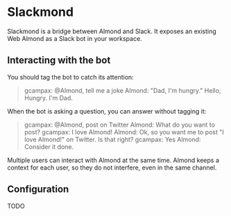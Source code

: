 # Slackmond

Slackmond is a bridge between Almond and Slack. It exposes an existing Web Almond as a Slack bot in your workspace.

## Interacting with the bot

You should tag the bot to catch its attention:
> gcampax: @Almond, tell me a joke
> Almond: "Dad, I'm hungry." Hello, Hungry. I'm Dad.

When the bot is asking a question, you can answer without tagging it:
> gcampax: @Almond, post on Twitter
> Almond: What do you want to post?
> gcampax: I love Almond!
> Almond: Ok, so you want me to post "I love Almond!" on Twitter. Is that right?
> gcampax: Yes
> Almond: Consider it done.

Multiple users can interact with Almond at the same time. Almond keeps a context for each user,
so they do not interfere, even in the same channel.

## Configuration

TODO

